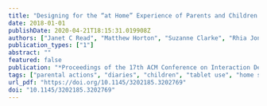 ```yaml
---
title: "Designing for the “at Home” Experience of Parents and Children with Tablet Games"
date: 2018-01-01
publishDate: 2020-04-21T18:15:31.019908Z
authors: ["Janet C Read", "Matthew Horton", "Suzanne Clarke", "Rhia Jones", "Dan Fitton", "Gavin Sim"]
publication_types: ["1"]
abstract: ""
featured: false
publication: "*Proceedings of the 17th ACM Conference on Interaction Design and Children*"
tags: ["parental actions", "diaries", "children", "tablet use", "home study"]
url_pdf: "https://doi.org/10.1145/3202185.3202769"
doi: "10.1145/3202185.3202769"
---
```


